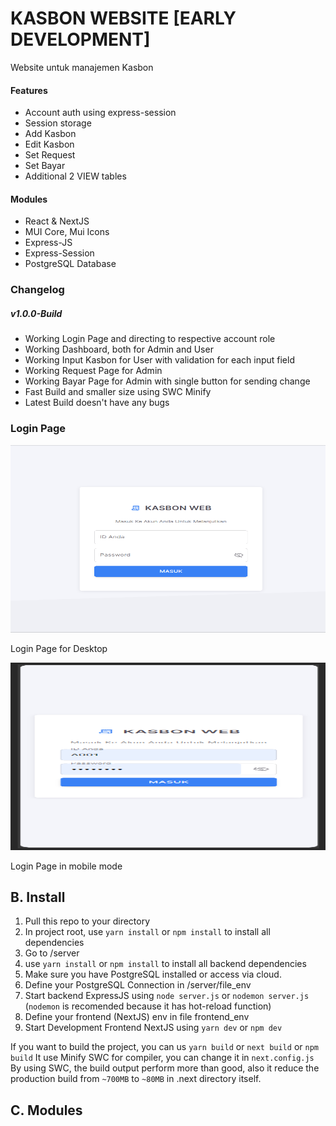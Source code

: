 # KASBON WEBSITE [EARLY DEVELOPMENT]

Website untuk manajemen Kasbon

#### Features

- Account auth using express-session
- Session storage
- Add Kasbon
- Edit Kasbon
- Set Request
- Set Bayar
- Additional 2 VIEW tables

#### Modules

- React & NextJS
- MUI Core, Mui Icons
- Express-JS
- Express-Session
- PostgreSQL Database

### Changelog

##### v1.0.0-Build

- Working Login Page and directing to respective account role
- Working Dashboard, both for Admin and User
- Working Input Kasbon for User with validation for each input field
- Working Request Page for Admin
- Working Bayar Page for Admin with single button for sending change
- Fast Build and smaller size using SWC Minify
- Latest Build doesn't have any bugs

### Login Page

<img src="https://github.com/GesangPJ/kasbon-js/blob/main/public/images/ss/desktop-login-1.png" width = "600" height = "300" >

Login Page for Desktop

<img src="https://github.com/GesangPJ/kasbon-js/blob/main/public/images/ss/mobile-login.png" width = "600" height = "300" >

Login Page in mobile mode

## B. Install

1. Pull this repo to your directory
2. In project root, use `yarn install` or `npm install` to install all dependencies
3. Go to /server
4. use `yarn install` or `npm install` to install all backend dependencies
5. Make sure you have PostgreSQL installed or access via cloud.
6. Define your PostgreSQL Connection in /server/file_env
7. Start backend ExpressJS using `node server.js` or `nodemon server.js` (`nodemon` is recomended because it has hot-reload function)
8. Define your frontend (NextJS) env in file frontend_env
9. Start Development Frontend NextJS using `yarn dev` or `npm dev`

If you want to build the project, you can us `yarn build` or `next build` or `npm build`
It use Minify SWC for compiler, you can change it in `next.config.js`
By using SWC, the build output perform more than good, also it reduce the production build from `~700MB` to `~80MB` in .next directory itself.

## C. Modules

